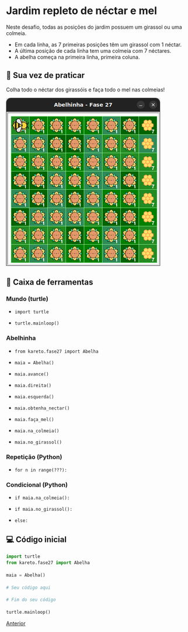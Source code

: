 # Jardim repleto de néctar e mel

Neste desafio, todas as posições do jardim possuem um girassol ou uma colmeia.

- Em cada linha, as 7 primeiras posições têm um girassol com 1 néctar.
- A última posição de cada linha tem uma colmeia com 7 néctares.
- A abelha começa na primeira linha, primeira coluna.

## 🐝 Sua vez de praticar

Colha todo o néctar dos girassóis e faça todo o mel nas colmeias!

![Jardim de néctar e mel](cenario_27.png "Jardim de néctar e mel")

## 🧰 Caixa de ferramentas

### Mundo (turtle)
- `import turtle`

- `turtle.mainloop()`

### Abelhinha
- `from kareto.fase27 import Abelha`

- `maia = Abelha()`

- `maia.avance()`

- `maia.direita()`

- `maia.esquerda()`

- `maia.obtenha_nectar()`

- `maia.faça_mel()`

- `maia.na_colmeia()`

- `maia.no_girassol()`

### Repetição (Python)
- `for n in range(???):`

### Condicional (Python)
- `if maia.na_colmeia():`

- `if maia.no_girassol():`

- `else:`

## 💻 Código inicial

```python
import turtle
from kareto.fase27 import Abelha

maia = Abelha()

# Seu código aqui

# Fim do seu código

turtle.mainloop()
```

[Anterior](../fase26/README.md)
